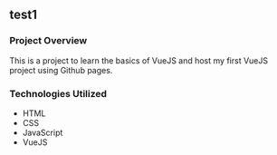 ## test1
### Project Overview
This is a project to learn the basics of VueJS and host my first VueJS project using Github pages.

### Technologies Utilized
- HTML
- CSS
- JavaScript
- VueJS
